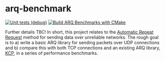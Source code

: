 # arq-benchmark
[![Unit tests (debug)](https://github.com/wjgra/arq-benchmark/actions/workflows/cmake-build-debug.yml/badge.svg)](https://github.com/wjgra/arq-benchmark/actions/workflows/cmake-build-debug.yml)
[![Build ARQ Benchmarks with CMake](https://github.com/wjgra/arq-benchmark/actions/workflows/cmake-build.yml/badge.svg)](https://github.com/wjgra/arq-benchmark/actions/workflows/cmake-build.yml)

Further details TBC! In short, this project relates to the [Automatic Repeat Request](https://en.wikipedia.org/wiki/Automatic_repeat_request) method for sending data over unreliable networks. The rough goal is to a) write a basic ARQ library for sending packets over UDP connections and b) compare this with both TCP connections and an existing ARQ library, [KCP](https://github.com/skywind3000/kcp/tree/master), in a series of performance benchmarks. 
